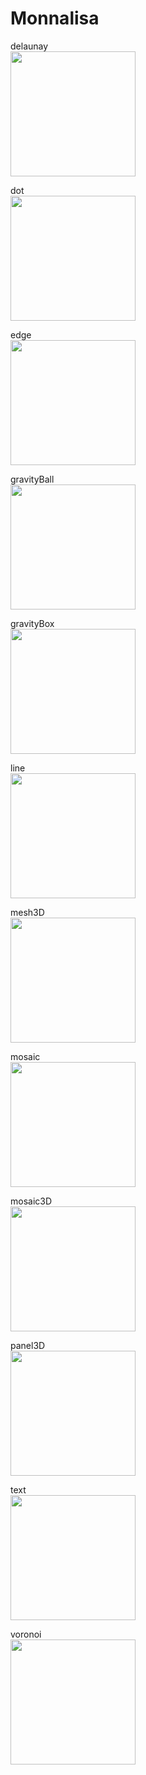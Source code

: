 # Monnalisa

delaunay<br>
<img src="https://github.com/nooooon/Monnalisa/blob/master/delaunay/screenshot.png" width="200">

dot<br>
<img src="https://github.com/nooooon/Monnalisa/blob/master/dot/screenshot.png" width="200">

edge<br>
<img src="https://github.com/nooooon/Monnalisa/blob/master/edge/screenshot.png" width="200">

gravityBall<br>
<img src="https://github.com/nooooon/Monnalisa/blob/master/gravityBall/screenshot.png" width="200">

gravityBox<br>
<img src="https://github.com/nooooon/Monnalisa/blob/master/gravityBox/screenshot.png" width="200">

line<br>
<img src="https://github.com/nooooon/Monnalisa/blob/master/line/screenshot.png" width="200">

mesh3D<br>
<img src="https://github.com/nooooon/Monnalisa/blob/master/mesh3D/screenshot.png" width="200">

mosaic<br>
<img src="https://github.com/nooooon/Monnalisa/blob/master/mosaic/screenshot.png" width="200">

mosaic3D<br>
<img src="https://github.com/nooooon/Monnalisa/blob/master/mosaic3D/screenshot.png" width="200">

panel3D<br>
<img src="https://github.com/nooooon/Monnalisa/blob/master/panel3D/screenshot.png" width="200">

text<br>
<img src="https://github.com/nooooon/Monnalisa/blob/master/text/screenshot.png" width="200">

voronoi<br>
<img src="https://github.com/nooooon/Monnalisa/blob/master/voronoi/screenshot.png" width="200">
